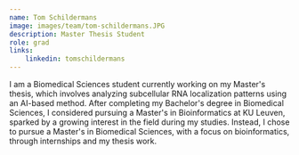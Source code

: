 ```yaml
---
name: Tom Schildermans
image: images/team/tom-schildermans.JPG
description: Master Thesis Student
role: grad
links:
    linkedin: tomschildermans
---
```

I am a Biomedical Sciences student currently working on my Master's thesis, which involves analyzing subcellular RNA localization patterns using an AI-based method. After completing my Bachelor's degree in Biomedical Sciences, I considered pursuing a Master's in Bioinformatics at KU Leuven, sparked by a growing interest in the field during my studies. Instead, I chose to pursue a Master's in Biomedical Sciences, with a focus on bioinformatics, through internships and my thesis work.